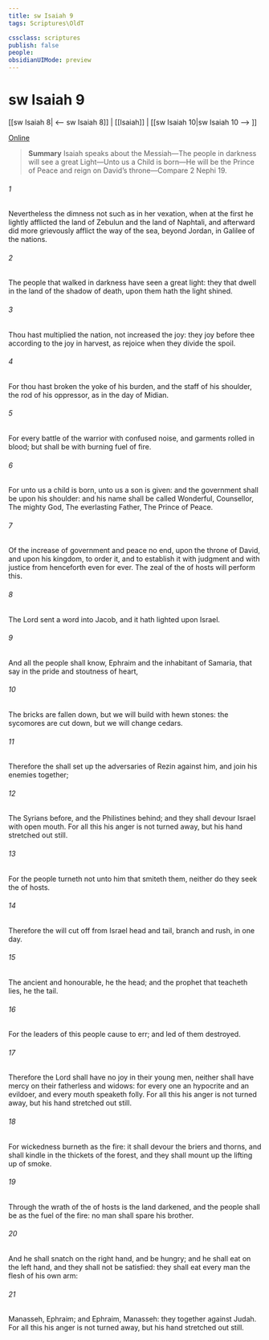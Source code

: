```yaml
---
title: sw Isaiah 9
tags: Scriptures\OldT

cssclass: scriptures
publish: false
people:
obsidianUIMode: preview
---
```


# sw Isaiah 9
[[sw Isaiah 8| <-- sw Isaiah 8]] | [[Isaiah]] | [[sw Isaiah 10|sw Isaiah 10 --> ]]

[Online](https://churchofjesuschrist.org/study/scriptures/ot/isa/9?lang=eng)

> __Summary__
Isaiah speaks about the Messiah—The people in darkness will see a great Light—Unto us a Child is born—He will be the Prince of Peace and reign on David’s throne—Compare 2 Nephi 19.

###### 1 
Nevertheless the dimness  not  such as  in her vexation, when at the first he lightly afflicted the land of Zebulun and the land of Naphtali, and afterward did more grievously afflict  the way of the sea, beyond Jordan, in Galilee of the nations.

###### 2 
The people that walked in darkness have seen a great light: they that dwell in the land of the shadow of death, upon them hath the light shined.

###### 3 
Thou hast multiplied the nation,  not increased the joy: they joy before thee according to the joy in harvest,  as  rejoice when they divide the spoil.

###### 4 
For thou hast broken the yoke of his burden, and the staff of his shoulder, the rod of his oppressor, as in the day of Midian.

###### 5 
For every battle of the warrior  with confused noise, and garments rolled in blood; but  shall be with burning  fuel of fire.

###### 6 
For unto us a child is born, unto us a son is given: and the government shall be upon his shoulder: and his name shall be called Wonderful, Counsellor, The mighty God, The everlasting Father, The Prince of Peace.

###### 7 
Of the increase of  government and peace  no end, upon the throne of David, and upon his kingdom, to order it, and to establish it with judgment and with justice from henceforth even for ever. The zeal of the  of hosts will perform this.

###### 8 
The Lord sent a word into Jacob, and it hath lighted upon Israel.

###### 9 
And all the people shall know,  Ephraim and the inhabitant of Samaria, that say in the pride and stoutness of heart,

###### 10 
The bricks are fallen down, but we will build with hewn stones: the sycomores are cut down, but we will change  cedars.

###### 11 
Therefore the  shall set up the adversaries of Rezin against him, and join his enemies together;

###### 12 
The Syrians before, and the Philistines behind; and they shall devour Israel with open mouth. For all this his anger is not turned away, but his hand  stretched out still.

###### 13 
For the people turneth not unto him that smiteth them, neither do they seek the  of hosts.

###### 14 
Therefore the  will cut off from Israel head and tail, branch and rush, in one day.

###### 15 
The ancient and honourable, he  the head; and the prophet that teacheth lies, he  the tail.

###### 16 
For the leaders of this people cause  to err; and  led of them  destroyed.

###### 17 
Therefore the Lord shall have no joy in their young men, neither shall have mercy on their fatherless and widows: for every one  an hypocrite and an evildoer, and every mouth speaketh folly. For all this his anger is not turned away, but his hand  stretched out still.

###### 18 
For wickedness burneth as the fire: it shall devour the briers and thorns, and shall kindle in the thickets of the forest, and they shall mount up  the lifting up of smoke.

###### 19 
Through the wrath of the  of hosts is the land darkened, and the people shall be as the fuel of the fire: no man shall spare his brother.

###### 20 
And he shall snatch on the right hand, and be hungry; and he shall eat on the left hand, and they shall not be satisfied: they shall eat every man the flesh of his own arm:

###### 21 
Manasseh, Ephraim; and Ephraim, Manasseh:  they together  against Judah. For all this his anger is not turned away, but his hand  stretched out still.

